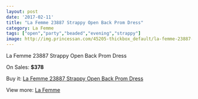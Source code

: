 ```yaml
---
layout: post
date: '2017-02-11'
title: "La Femme 23887 Strappy Open Back Prom Dress"
category: La Femme
tags: ["open","party","beaded","evening","strappy"]
image: http://img.princessan.com/45205-thickbox_default/la-femme-23887-strappy-open-back-prom-dress.jpg
---
```

La Femme 23887 Strappy Open Back Prom Dress

On Sales: **$378**
<a href="https://www.princessan.com/en/la-femme/20865-la-femme-23887-strappy-open-back-prom-dress.html"><amp-img layout="responsive" width="600" height="600" src="//img.princessan.com/45205-thickbox_default/la-femme-23887-strappy-open-back-prom-dress.jpg" alt="La Femme 23887 Strappy Open Back Prom Dress 0" /></a>
<a href="https://www.princessan.com/en/la-femme/20865-la-femme-23887-strappy-open-back-prom-dress.html"><amp-img layout="responsive" width="600" height="600" src="//img.princessan.com/45209-thickbox_default/la-femme-23887-strappy-open-back-prom-dress.jpg" alt="La Femme 23887 Strappy Open Back Prom Dress 1" /></a>
<a href="https://www.princessan.com/en/la-femme/20865-la-femme-23887-strappy-open-back-prom-dress.html"><amp-img layout="responsive" width="600" height="600" src="//img.princessan.com/45208-thickbox_default/la-femme-23887-strappy-open-back-prom-dress.jpg" alt="La Femme 23887 Strappy Open Back Prom Dress 2" /></a>
<a href="https://www.princessan.com/en/la-femme/20865-la-femme-23887-strappy-open-back-prom-dress.html"><amp-img layout="responsive" width="600" height="600" src="//img.princessan.com/45207-thickbox_default/la-femme-23887-strappy-open-back-prom-dress.jpg" alt="La Femme 23887 Strappy Open Back Prom Dress 3" /></a>
<a href="https://www.princessan.com/en/la-femme/20865-la-femme-23887-strappy-open-back-prom-dress.html"><amp-img layout="responsive" width="600" height="600" src="//img.princessan.com/45206-thickbox_default/la-femme-23887-strappy-open-back-prom-dress.jpg" alt="La Femme 23887 Strappy Open Back Prom Dress 4" /></a>

Buy it: [La Femme 23887 Strappy Open Back Prom Dress](https://www.princessan.com/en/la-femme/20865-la-femme-23887-strappy-open-back-prom-dress.html "La Femme 23887 Strappy Open Back Prom Dress")

View more: [La Femme](https://www.princessan.com/en/28-la-femme "La Femme")
